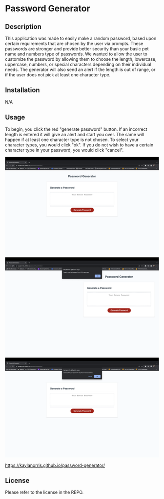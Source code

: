 # Password Generator

## Description
This application was made to easily make a random password, based upon certain requirements that are chosen by the user via prompts. These passwords are stronger and provide better security than your basic pet name and numbers type of passwords. We wanted to allow the user to customize the password by allowing them to choose the length, lowercase, uppercase, numbers, or special characters depending on their individual needs. The generator will also send an alert if the length is out of range, or if the user does not pick at least one character type.

## Installation

N/A

## Usage

To begin, you click the red "generate password" button. If an incorrect length is entered it will give an alert and start you over. The same will happen if at least one character type is not chosen. To select your character types, you would click "ok". If you do not wish to have a certain character type in your password, you would click "cancel".


![Screenshot 1](assets/images/password-generator-screenshot.png)
![Screenshot 2](assets/images/password-generator-screenshot2.png)
![Screenshot 3](assets/images/password-generator-screenshot3.png)

 https://kaylanorris.github.io/password-generator/

## License

Please refer to the license in the REPO.